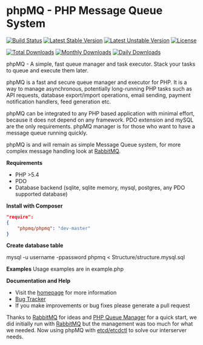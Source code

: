 phpMQ - PHP Message Queue System
======

[![Build Status](https://travis-ci.org/phpMQ/phpMQ.svg)](https://travis-ci.org/phpMQ/phpMQ)
[![Latest Stable Version](https://poser.pugx.org/phpmq/phpmq/v/stable.svg)](https://packagist.org/packages/phpmq/phpmq) 
[![Latest Unstable Version](https://poser.pugx.org/phpmq/phpmq/v/unstable.svg)](https://packagist.org/packages/phpmq/phpmq) 
[![License](https://poser.pugx.org/phpmq/phpmq/license.svg)](http://opensource.org/licenses/MIT)

[![Total Downloads](https://poser.pugx.org/phpmq/phpmq/downloads.svg)](https://packagist.org/packages/phpmq/phpmq) 
[![Monthly Downloads](https://poser.pugx.org/phpmq/phpmq/d/monthly.png)](https://packagist.org/packages/phpmq/phpmq)
[![Daily Downloads](https://poser.pugx.org/phpmq/phpmq/d/daily.png)](https://packagist.org/packages/phpmq/phpmq)

phpMQ - A simple, fast queue manager and task executor. Stack your tasks to queue and execute them later.

phpMQ is a fast and secure queue manager and executor for PHP. It is a way to manage asynchronous, potentially long-running PHP tasks such as API requests, database export/import operations, email sending, payment notification handlers, feed generation etc.

phpMQ can be integrated to any PHP based application with minimal effort, because it does not depend on any framework. PDO extension and mySQL are the only requirements. phpMQ manager is for those who want to have a message queue running quickly.

phpMQ is and will remain as simple Message Queue system, for more complex message handling look at [RabbitMQ](http://rabitmq.com).

**Requirements**

 * PHP >5.4
 * PDO
 * Database backend (sqlite, sqlite memory, mysql, postgres, any PDO supported database)

**Install with Composer**

```json
"require": 
{
    "phpmq/phpmq": "dev-master"
}
```

**Сreate database table** 

mysql -u username -ppassword phpmq < Structure/structure.mysql.sql

**Examples**
Usage examples are in example.php

**Documentation and Help**

 * Visit the [homepage](http://phpmq.org/) for more information
 * [Bug Tracker](https://github.com/phpmq/phpmq/issues)
 * If you make improvements or bug fixes please generate a pull request

Thanks to [RabbitMQ](http://rabbitmq.com) for ideas and [PHP Queue Manager](http://fordnox.github.io/php-queue-manager/) for a quick start, we did initially run with [RabbitMQ](http://rabbitmq.com) but the management was too much for what we needed. Now using phpMQ with [etcd/etcdctl](https://github.com/coreos/etcd) to solve our interserver needs.
